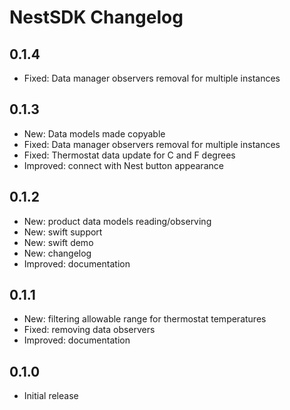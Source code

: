 # NestSDK Changelog

## 0.1.4

- Fixed: Data manager observers removal for multiple instances

## 0.1.3

- New: Data models made copyable
- Fixed: Data manager observers removal for multiple instances
- Fixed: Thermostat data update for C and F degrees
- Improved: connect with Nest button appearance

## 0.1.2

- New: product data models reading/observing
- New: swift support
- New: swift demo
- New: changelog
- Improved: documentation

## 0.1.1

- New: filtering allowable range for thermostat temperatures
- Fixed: removing data observers
- Improved: documentation

## 0.1.0

- Initial release